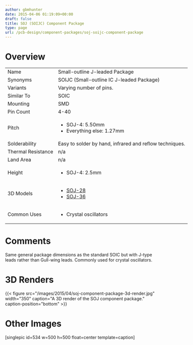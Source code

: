 ```yaml
---
author: gbmhunter
date: 2015-04-06 01:19:09+00:00
draft: false
title: SOJ (SOIJC) Component Package
type: page
url: /pcb-design/component-packages/soj-soijc-component-package
---
```


# Overview


<table style="width: 600px;" >
<tbody >
<tr >

<td >Name
</td>

<td >Small-outline J-leaded Package
</td>
</tr>
<tr >

<td >Synonyms
</td>

<td >SOIJC (Small-outline IC J-leaded Package)
</td>
</tr>
<tr >

<td >Variants
</td>

<td >Varying number of pins.
</td>
</tr>
<tr >

<td >Similar To
</td>

<td >SOIC
</td>
</tr>
<tr >

<td >Mounting
</td>

<td >SMD
</td>
</tr>
<tr >

<td >Pin Count
</td>

<td >4-40
</td>
</tr>
<tr >

<td >Pitch
</td>

<td >



  * SOJ-4: 5.50mm
  * Everything else: 1.27mm


</td>
</tr>
<tr >

<td >Solderability
</td>

<td >Easy to solder by hand, infrared and reflow techniques.
</td>
</tr>
<tr >

<td >Thermal Resistance
</td>

<td >n/a
</td>
</tr>
<tr >

<td >Land Area
</td>

<td >n/a
</td>
</tr>
<tr >

<td >Height
</td>

<td >



  * SOJ-4: 2.5mm


</td>
</tr>
<tr >

<td >3D Models
</td>

<td >



  * [SOJ-28](http://www.3dcontentcentral.com/secure/download-model.aspx?catalogid=171&id=132667)
  * [SOJ-36](http://www.3dcontentcentral.com/secure/download-model.aspx?catalogid=171&id=209753)


</td>
</tr>
<tr >

<td >Common Uses
</td>

<td >



  * Crystal oscillators


</td>
</tr>
</tbody>
</table>


# Comments




Same general package dimensions as the standard SOIC but with J-type leads rather than Gull-wing leads. Commonly used for crystal oscillators.




# 3D Renders


{{< figure src="/images/2015/04/soj-component-package-3d-render.jpg" width="350" caption="A 3D render of the SOJ component package." caption-position="bottom" >}}


# Other Images




[singlepic id=534 w=500 h=500 float=center template=caption]
